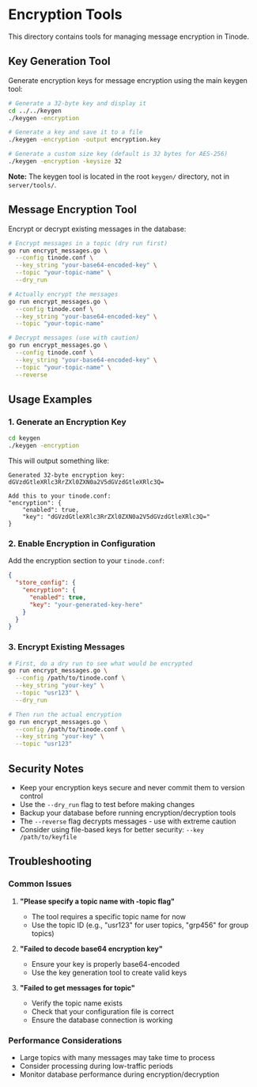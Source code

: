 # Encryption Tools

This directory contains tools for managing message encryption in Tinode.

## Key Generation Tool

Generate encryption keys for message encryption using the main keygen tool:

```bash
# Generate a 32-byte key and display it
cd ../../keygen
./keygen -encryption

# Generate a key and save it to a file
./keygen -encryption -output encryption.key

# Generate a custom size key (default is 32 bytes for AES-256)
./keygen -encryption -keysize 32
```

**Note:** The keygen tool is located in the root `keygen/` directory, not in `server/tools/`.

## Message Encryption Tool

Encrypt or decrypt existing messages in the database:

```bash
# Encrypt messages in a topic (dry run first)
go run encrypt_messages.go \
  --config tinode.conf \
  --key_string "your-base64-encoded-key" \
  --topic "your-topic-name" \
  --dry_run

# Actually encrypt the messages
go run encrypt_messages.go \
  --config tinode.conf \
  --key_string "your-base64-encoded-key" \
  --topic "your-topic-name"

# Decrypt messages (use with caution)
go run encrypt_messages.go \
  --config tinode.conf \
  --key_string "your-base64-encoded-key" \
  --topic "your-topic-name" \
  --reverse
```

## Usage Examples

### 1. Generate an Encryption Key

```bash
cd keygen
./keygen -encryption
```

This will output something like:
```
Generated 32-byte encryption key:
dGVzdGtleXRlc3RrZXl0ZXN0a2V5dGVzdGtleXRlc3Q=

Add this to your tinode.conf:
"encryption": {
    "enabled": true,
    "key": "dGVzdGtleXRlc3RrZXl0ZXN0a2V5dGVzdGtleXRlc3Q="
}
```

### 2. Enable Encryption in Configuration

Add the encryption section to your `tinode.conf`:

```json
{
  "store_config": {
    "encryption": {
      "enabled": true,
      "key": "your-generated-key-here"
    }
  }
}
```

### 3. Encrypt Existing Messages

```bash
# First, do a dry run to see what would be encrypted
go run encrypt_messages.go \
  --config /path/to/tinode.conf \
  --key_string "your-key" \
  --topic "usr123" \
  --dry_run

# Then run the actual encryption
go run encrypt_messages.go \
  --config /path/to/tinode.conf \
  --key_string "your-key" \
  --topic "usr123"
```

## Security Notes

- Keep your encryption keys secure and never commit them to version control
- Use the `--dry_run` flag to test before making changes
- Backup your database before running encryption/decryption tools
- The `--reverse` flag decrypts messages - use with extreme caution
- Consider using file-based keys for better security: `--key /path/to/keyfile`

## Troubleshooting

### Common Issues

1. **"Please specify a topic name with -topic flag"**
   - The tool requires a specific topic name for now
   - Use the topic ID (e.g., "usr123" for user topics, "grp456" for group topics)

2. **"Failed to decode base64 encryption key"**
   - Ensure your key is properly base64-encoded
   - Use the key generation tool to create valid keys

3. **"Failed to get messages for topic"**
   - Verify the topic name exists
   - Check that your configuration file is correct
   - Ensure the database connection is working

### Performance Considerations

- Large topics with many messages may take time to process
- Consider processing during low-traffic periods
- Monitor database performance during encryption/decryption
